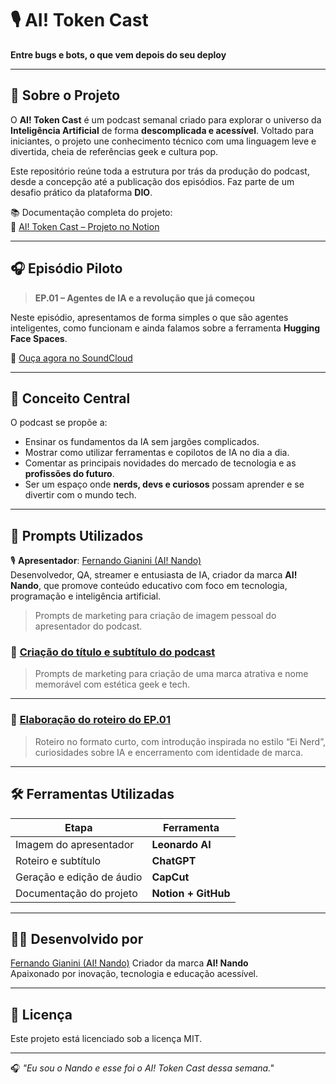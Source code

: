 # 🎙️ AI! Token Cast  
**Entre bugs e bots, o que vem depois do seu deploy**

---

## 🧠 Sobre o Projeto

O **AI! Token Cast** é um podcast semanal criado para explorar o universo da **Inteligência Artificial** de forma **descomplicada e acessível**. Voltado para iniciantes, o projeto une conhecimento técnico com uma linguagem leve e divertida, cheia de referências geek e cultura pop.

Este repositório reúne toda a estrutura por trás da produção do podcast, desde a concepção até a publicação dos episódios. Faz parte de um desafio prático da plataforma **DIO**.

📚 Documentação completa do projeto:  
🔗 [AI! Token Cast – Projeto no Notion](https://www.notion.so/AI-Token-Cast-1dee84bf3a46807c9da8d29eccc62e63)

---

## 🎧 Episódio Piloto

> **EP.01 – Agentes de IA e a revolução que já começou**

Neste episódio, apresentamos de forma simples o que são agentes inteligentes, como funcionam e ainda falamos sobre a ferramenta **Hugging Face Spaces**.

🔗 [Ouça agora no SoundCloud](https://soundcloud.com/ai-token-cast/ep-01)

---

## 🎯 Conceito Central

O podcast se propõe a:
- Ensinar os fundamentos da IA sem jargões complicados.
- Mostrar como utilizar ferramentas e copilotos de IA no dia a dia.
- Comentar as principais novidades do mercado de tecnologia e as **profissões do futuro**.
- Ser um espaço onde **nerds, devs e curiosos** possam aprender e se divertir com o mundo tech.

---

## 🧩 Prompts Utilizados

🎙️ **Apresentador**: [Fernando Gianini (AI! Nando)](https://www.notion.so/Artista-1dee84bf3a4680e784fdeeecfd2fd5f2)  
Desenvolvedor, QA, streamer e entusiasta de IA, criador da marca **AI! Nando**, que promove conteúdo educativo com foco em tecnologia, programação e inteligência artificial.
> Prompts de marketing para criação de imagem pessoal do apresentador do podcast.

### 📌 [Criação do título e subtítulo do podcast](https://www.notion.so/Titulo-e-Subtitulo-1dee84bf3a4680668878da2d538a5c63)
> Prompts de marketing para criação de uma marca atrativa e nome memorável com estética geek e tech.

---

### 📝 [Elaboração do roteiro do EP.01](https://www.notion.so/Roteiro-1dee84bf3a46807f8670ebbb90a5e88b)
> Roteiro no formato curto, com introdução inspirada no estilo “Ei Nerd”, curiosidades sobre IA e encerramento com identidade de marca.

---

## 🛠️ Ferramentas Utilizadas

| Etapa                        | Ferramenta               |
|-----------------------------|--------------------------|
| Imagem do apresentador      | **Leonardo AI**          |
| Roteiro e subtítulo         | **ChatGPT**              |
| Geração e edição de áudio   | **CapCut**               |
| Documentação do projeto     | **Notion + GitHub**      |

---

## 👨‍💻 Desenvolvido por

[Fernando Gianini (AI! Nando)](https://www.linkedin.com/in/fernandogianini/)
Criador da marca **AI! Nando**  
Apaixonado por inovação, tecnologia e educação acessível.

---

## 📜 Licença

Este projeto está licenciado sob a licença MIT.

---

🎧 *"Eu sou o Nando e esse foi o AI! Token Cast dessa semana."*

